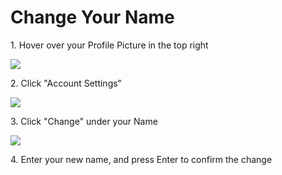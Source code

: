 # Change Your Name

1\. Hover over your Profile Picture in the top right

![](https://ajeuwbhvhr.cloudimg.io/https://colony-recorder.s3.amazonaws.com/files/2025-10-02/1802c570-5897-4b59-8f76-70d26c932298/ascreenshot.jpeg?tl_px=0,161&br_px=2222,1402&force_format=jpeg&q=100&width=1120.0)


2\. Click "Account Settings"

![](https://ajeuwbhvhr.cloudimg.io/https://colony-recorder.s3.amazonaws.com/files/2025-10-02/1802c570-5897-4b59-8f76-70d26c932298/ascreenshot.jpeg?tl_px=0,0&br_px=2222,1241&force_format=jpeg&q=100&width=1120.0&wat=1&wat_opacity=0.7&wat_gravity=northwest&wat_url=https://colony-recorder.s3.us-west-1.amazonaws.com/images/watermarks/FB923C_standard.png&wat_pad=944,175)


3\. Click "Change" under your Name

![](https://ajeuwbhvhr.cloudimg.io/https://colony-recorder.s3.amazonaws.com/files/2025-10-02/a02e686c-438e-4f9d-9598-135e194c1e37/ascreenshot.jpeg?tl_px=0,0&br_px=2222,1241&force_format=jpeg&q=100&width=1120.0&wat=1&wat_opacity=0.7&wat_gravity=northwest&wat_url=https://colony-recorder.s3.us-west-1.amazonaws.com/images/watermarks/FB923C_standard.png&wat_pad=479,268)


4\. Enter your new name, and press Enter to confirm the change


